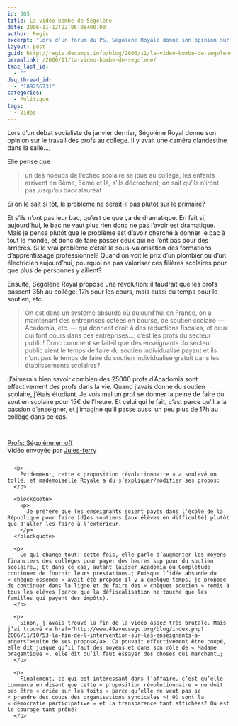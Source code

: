 ```yaml
---
id: 365
title: La vidéo bombe de Ségolène
date: 2006-11-12T22:06:08+00:00
author: Régis
excerpt: "Lors d'un forum du PS, Ségolène Royale donne son opinion sur le travail des profs au collège. Il y avait une caméra clandestine dans la sallle..."
layout: post
guid: http://regis.decamps.info/blog/2006/11/la-video-bombe-de-segolene/
permalink: /2006/11/la-video-bombe-de-segolene/
tmac_last_id:
  - ""
dsq_thread_id:
  - "189256731"
categories:
  - Politique
tags:
  - Vidéo
---
```

Lors d’un débat socialiste de janvier dernier, Ségolène Royal donne son opinion sur le travail des profs au collège. Il y avait une caméra clandestine dans la salle…;

Elle pense que

> un des noeuds de l’échec scolaire se joue au collège, les enfants arrivent en 6ème, 5ème et là, s’ils décrochent, on sait qu’ils n’iront pas jusqu’au baccalauréat 

Si on le sait si tôt, le problème ne serait-il pas plutôt sur le primaire?

Et s’ils n’ont pas leur bac, qu’est ce que ça de dramatique. En fait si, aujourd’hui, le bac ne vaut plus rien donc ne pas l’avoir est dramatique. Mais je pense plutôt que le problème est d’avoir cherché à donner le bac à tout le monde, et donc de faire passer ceux qui ne l’ont pas pour des arriérés. Si le vrai problème c’était la sous-valorisation des formations d’apprentissage professionnel? Quand on voit le prix d’un plombier ou d’un électricien aujourd’hui, pourquoi ne pas valoriser ces filières scolaires pour que plus de personnes y aillent?

Ensuite, Ségolène Royal propose une révolution: il faudrait que les profs passent 35h au collège: 17h pour les cours, mais aussi du temps pour le soutien, etc.

> On est dans un système absurde où aujourd’hui en France, on a maintenant des entreprises cotées en bourse, de soutien scolaire &#8212; Acadomia, etc. &#8212; qui donnent droit à des réductions fiscales, et ceux qui font cours dans ces entreprises…; c’est les profs du secteur public! Donc comment se fait-il que des enseignants du secteur public aient le temps de faire du soutien individualisé payant et ils n’ont pas le temps de faire du soutien individualisé gratuit dans les établissements scolaires? 

J’aimerais bien savoir combien des 25000 profs d’Acadomia sont effectivement des profs dans la vie. Quand j’avais donné du soutien scolaire, j’étais étudiant. Je vois mal un prof se donner la peine de faire du soutien scolaire pour 15€ de l’heure. Et celui qui le fait, c’est parce qu’il a la passion d’enseigner, et j’imagine qu’il passe aussi un peu plus de 17h au collège dans ce cas.

<div style="margin-bottom:25px;margin-top:25px;">
  <div style="width:320px;text-align:left;">
    <p>
      <br /><span style="margin-top:0px;"><a href="http://www.dailymotion.com/video/xm4ph_profs-segolene-en-off">Profs: Ségolène en off</a><br />Vidéo envoyée par <a href="http://www.dailymotion.com/Jules-ferry">Jules-ferry</a><br /></span></div> </div> 
      
      <p>
        Évidemment, cette « proposition révolutionnaire » a soulevé un tollé, et mademoiselle Royale a du s’expliquer/modifier ses propos:
      </p>
      
      <blockquote>
        <p>
          Je préfère que les enseignants soient payés dans l’école de la République pour faire [d]es soutiens [aux élèves en difficulté] plutôt que d’aller les faire à l’extérieur.
        </p>
      </blockquote>
      
      <p>
        Ce qui change tout: cette fois, elle parle d’augmenter les moyens financiers des collèges pour payer des heures sup pour du soutien scolaire…; Et dans ce cas, autant laisser Acadomia ou Complétude continuer de fournir leurs prestations…; Puisque l’idée absurde du « chèque essence » avait été proposé il y a quelque temps, je propose de continuer dans la ligne et de faire des « chèques soutien » remis à tous les élèves (parce que la défiscalisation ne touche que les familles qui payent des impôts).
      </p>
      
      <p>
        Sinon, j’avais trouvé la fin de la vidéo assez très brutale. Mais j’ai trouvé <a href="http://www.49avecsego.org/blog/index.php?2006/11/10/53-la-fin-de-l-intervention-sur-les-enseignants-a-angers">suite de ses propos</a>. Ca pouvait effectivement être coupé, elle dit jusque qu’il faut des moyens et dans son rôle de « Madame pragamtique », elle dit qu’il faut essayer des choses qui marchent…;
      </p>
      
      <p>
        Finalement, ce qui est intéressant dans l’affaire, c’est qu’elle commence en disant que cette « proposition révolutionnaire » ne doit pas être « criée sur les toits » parce qu’elle ne veut pas se « prendre des coups des organisations syndicales »! Où sont la « démocratie participative » et la transparence tant affichées? Où est le courage tant prôné?
      </p>
